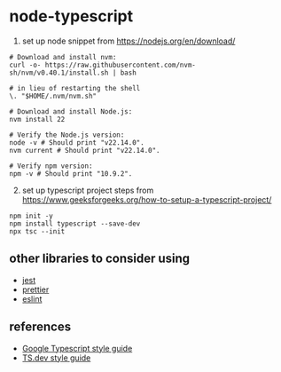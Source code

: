 # node-typescript
1. set up node
  snippet from https://nodejs.org/en/download/
  ```
  # Download and install nvm:
  curl -o- https://raw.githubusercontent.com/nvm-sh/nvm/v0.40.1/install.sh | bash

  # in lieu of restarting the shell
  \. "$HOME/.nvm/nvm.sh"

  # Download and install Node.js:
  nvm install 22

  # Verify the Node.js version:
  node -v # Should print "v22.14.0".
  nvm current # Should print "v22.14.0".

  # Verify npm version:
  npm -v # Should print "10.9.2".
  ```
2. set up typescript project
  steps from https://www.geeksforgeeks.org/how-to-setup-a-typescript-project/
  ```
  npm init -y
  npm install typescript --save-dev 
  npx tsc --init
  ```

## other libraries to consider using
* [jest](https://jestjs.io/docs/getting-started)
* [prettier](https://prettier.io/docs/install/)
* [eslint](https://eslint.org/docs/latest/use/getting-started)

## references
* [Google Typescript style guide](https://google.github.io/styleguide/tsguide.html)
* [TS.dev style guide](https://ts.dev/style/#identifiers)
